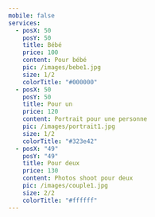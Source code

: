 ```yaml
---
mobile: false
services:
  - posX: 50
    posY: 50
    title: Bébé
    price: 100
    content: Pour bébé
    pic: /images/bebe1.jpg
    size: 1/2
    colorTitle: "#000000"
  - posX: 50
    posY: 50
    title: Pour un
    price: 120
    content: Portrait pour une personne
    pic: /images/portrait1.jpg
    size: 1/2
    colorTitle: "#323e42"
  - posX: "49"
    posY: "49"
    title: Pour deux
    price: 130
    content: Photos shoot pour deux
    pic: /images/couple1.jpg
    size: 2/2
    colorTitle: "#ffffff"
---
```


